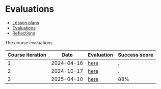 # Evaluations

- [Lesson plans](../lesson_plans/README.md)
- [Evaluations](../evaluations/README.md)
- [Reflections](../reflections/README.md)

The course evaluations.

Course iteration|Date      |Evaluation                |Success score
----------------|----------|--------------------------|-------------
1               |2024-04-16|[here](20240416/README.md)|.
2               |2024-10-17|[here](20241017/README.md)|.
3               |2025-04-10|[here](20250410/README.md)|88%

